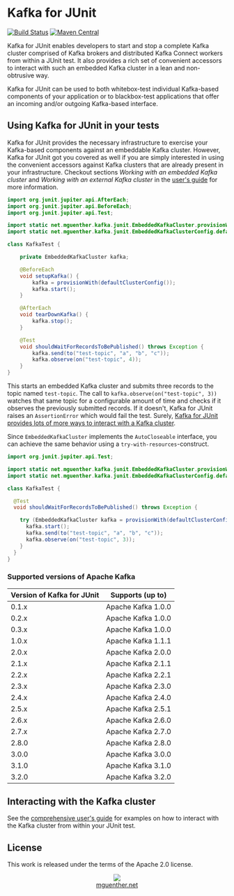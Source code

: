 # Kafka for JUnit

[![Build Status](https://travis-ci.org/mguenther/kafka-junit.svg?branch=master)](https://travis-ci.org/mguenther/kafka-junit.svg) [![Maven Central](https://maven-badges.herokuapp.com/maven-central/net.mguenther.kafka/kafka-junit/badge.svg)](https://maven-badges.herokuapp.com/maven-central/net.mguenther.kafka/kafka-junit)

Kafka for JUnit enables developers to start and stop a complete Kafka cluster comprised of Kafka brokers and distributed Kafka Connect workers from within a JUnit test. It also provides a rich set of convenient accessors to interact with such an embedded Kafka cluster in a lean and non-obtrusive way.

Kafka for JUnit can be used to both whitebox-test individual Kafka-based components of your application or to blackbox-test applications that offer an incoming and/or outgoing Kafka-based interface.

## Using Kafka for JUnit in your tests

Kafka for JUnit provides the necessary infrastructure to exercise your Kafka-based components against an embeddable Kafka cluster. However, Kafka for JUnit got you covered as well if you are simply interested in using the convenient accessors against Kafka clusters that are already present in your infrastructure. Checkout sections *Working with an embedded Kafka cluster* and *Working with an external Kafka cluster* in the [user's guide](https://mguenther.github.io/kafka-junit) for more information.

```java
import org.junit.jupiter.api.AfterEach;
import org.junit.jupiter.api.BeforeEach;
import org.junit.jupiter.api.Test;

import static net.mguenther.kafka.junit.EmbeddedKafkaCluster.provisionWith;
import static net.mguenther.kafka.junit.EmbeddedKafkaClusterConfig.defaultClusterConfig;

class KafkaTest {

    private EmbeddedKafkaCluster kafka;

    @BeforeEach
    void setupKafka() {
        kafka = provisionWith(defaultClusterConfig());
        kafka.start();
    }

    @AfterEach
    void tearDownKafka() {
        kafka.stop();
    }

    @Test
    void shouldWaitForRecordsToBePublished() throws Exception {
        kafka.send(to("test-topic", "a", "b", "c"));
        kafka.observe(on("test-topic", 4));
    }
}
```

This starts an embedded Kafka cluster and submits three records to the topic named `test-topic`. The call to `kafka.observe(on("test-topic", 3))` watches that same topic for a configurable amount of time and checks if it observes the previously submitted records. If it doesn't, Kafka for JUnit raises an `AssertionError` which would fail the test. Surely, [Kafka for JUnit provides lots of more ways to interact with a Kafka cluster]((https://mguenther.github.io/kafka-junit)).

Since `EmbeddedKafkaCluster` implements the `AutoCloseable` interface, you can achieve the same behavior using a `try-with-resources`-construct.

```java
import org.junit.jupiter.api.Test;

import static net.mguenther.kafka.junit.EmbeddedKafkaCluster.provisionWith;
import static net.mguenther.kafka.junit.EmbeddedKafkaClusterConfig.defaultClusterConfig;

class KafkaTest {

  @Test
  void shouldWaitForRecordsToBePublished() throws Exception {

    try (EmbeddedKafkaCluster kafka = provisionWith(defaultClusterConfig())) {
      kafka.start();
      kafka.send(to("test-topic", "a", "b", "c"));
      kafka.observe(on("test-topic", 3));
    }
  }
}
```

### Supported versions of Apache Kafka

| Version of Kafka for JUnit | Supports (up to)   |
| -------------------------- | ------------------ |
| 0.1.x                      | Apache Kafka 1.0.0 |
| 0.2.x                      | Apache Kafka 1.0.0 |
| 0.3.x                      | Apache Kafka 1.0.0 |
| 1.0.x                      | Apache Kafka 1.1.1 |
| 2.0.x                      | Apache Kafka 2.0.0 |
| 2.1.x                      | Apache Kafka 2.1.1 |
| 2.2.x                      | Apache Kafka 2.2.1 |
| 2.3.x                      | Apache Kafka 2.3.0 |
| 2.4.x                      | Apache Kafka 2.4.0 |
| 2.5.x                      | Apache Kafka 2.5.1 |
| 2.6.x                      | Apache Kafka 2.6.0 |
| 2.7.x                      | Apache Kafka 2.7.0 |
| 2.8.0                      | Apache Kafka 2.8.0 |
| 3.0.0                      | Apache Kafka 3.0.0 |
| 3.1.0                      | Apache Kafka 3.1.0 |
| 3.2.0                      | Apache Kafka 3.2.0 |

## Interacting with the Kafka cluster

See the [comprehensive user's guide](https://mguenther.github.io/kafka-junit) for examples on how to interact with the Kafka cluster from within your JUnit test.

## License

This work is released under the terms of the Apache 2.0 license.

<p>
    <div align="center">
        <div><img src="made-in-darmstadt.jpg"></div>
        <div><a href="https://mguenther.net">mguenther.net</a></div>
    </div>
</p>
